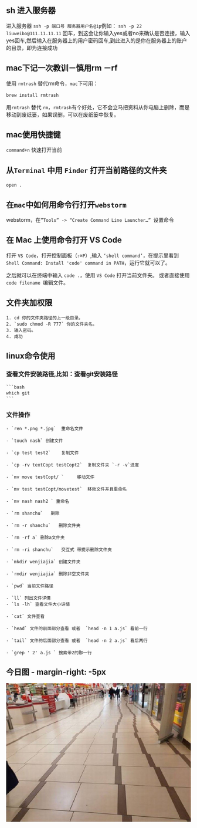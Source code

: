 ## sh 进入服务器

进入服务器 `ssh -p 端口号 服务器用户名@ip`例如： `ssh -p 22 liuweibo@111.11.11.11`
回车，到这会让你输入yes或者no来确认是否连接，输入yes回车,然后输入在服务器上的用户密码回车,到此进入的是你在服务器上的账户的目录，即为连接成功

## mac下记一次教训－慎用rm －rf

使用 `rmtrash` 替代rm命令，`mac`下可用：

```sh
brew install rmtrash
```

用`rmtrash` 替代 `rm`，`rmtrash`有个好处，它不会立马把资料从你电脑上删除，而是移动到废纸篓，如果误删，可以在废纸篓中恢复。

## mac使用快捷键
`command+n` 快速打开当前

## 从`Terminal` 中用 `Finder` 打开当前路径的文件夹

`open .`

## 在`mac`中如何用命令行打开`webstorm`

webstorm，在`”Tools” -> “Create Command Line Launcher…” `设置命令

## 在 Mac 上使用命令打开 VS Code
打开 `VS Code`，打开控制面板（`⇧⌘P`）,输入 `‘shell command’`，在提示里看到 `Shell Command: Install 'code' command in PATH`，运行它就可以了。

之后就可以在终端中输入 `code .`，使用 `VS Code` 打开当前文件夹。
或者直接使用 `code filename `编辑文件。




## 文件夹加权限
	1. cd 你的文件夹路径的上一级目录。
	2. `sudo chmod -R 777` 你的文件夹名。
	3. 输入密码。
	4. 成功
## linux命令使用
### 查看文件安装路径,比如：查看git安装路径
    ```bash
    which git
    ```
### 文件操作
    - `ren *.png *.jpg`  重命名文件

    - `touch nash` 创建文件

    - `cp test test2`    复制文件

    - `cp -rv textCopt testCopt2`  复制文件夹 `-r -v`进度

    - `mv move testCopt/ `     移动文件

    - `mv test testCopt/movetest`  移动文件并且重命名

    - `mv nash nash2 ` 重命名

    - `rm shanchu`   删除

    - `rm -r shanchu`   删除文件夹

    - `rm -rf a` 删除a文件夹

    - `rm -ri shanchu`   交互式 带提示删除文件夹

    - `mkdir wenjiajia` 创建文件夹

    - `rmdir wenjiajia` 删除非空文件夹

    - `pwd` 当前文件路径

    - `ll` 列出文件详情
    - `ls -lh` 查看文件大小详情

    - `cat` 文件查看

    - `head` 文件的前面部分查看 或者  `head -n 1 a.js` 看前一行

    - `tail` 文件的后面部分查看 或者  `head -n 2 a.js` 看后两行

    - `grep ' 2' a.js ` 搜索带2的那一行

## 今日图 - margin-right: -5px
![16bcfa33dd0226d4.png](../../images/16bcfa33dd0226d4.png)
